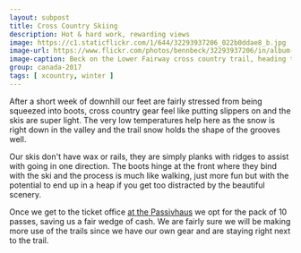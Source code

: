 ```yaml
---
layout: subpost
title: Cross Country Skiing
description: Hot & hard work, rewarding views
image: https://c1.staticflickr.com/1/644/32293937206_022b0ddae8_b.jpg
image-url: https://www.flickr.com/photos/bennbeck/32293937206/in/album-72157675534525443/
image-caption: Beck on the Lower Fairway cross country trail, heading toward the village
group: canada-2017
tags: [ xcountry, winter ]
---
```


After a short week of downhill our feet are fairly stressed from being squeezed into boots,
cross country gear feel like putting slippers on and the skis are super light.
The very low temperatures help here as the snow is right down in the valley and the trail snow
holds the shape of the grooves well.

Our skis don't have wax or rails, they are simply planks with ridges to assist with going in one
direction. The boots hinge at the front where they bind with the ski and the process is much like
walking, just more fun but with the potential to end up in a heap if you get too distracted by
the beautiful scenery.

Once we get to the ticket office [at the Passivhaus](http://www.crosscountryconnection.ca/lost-lake/passivhaus/)
we opt for the pack of 10 passes, saving us a fair wedge of cash. We are fairly sure we will be making
more use of the trails since we have our own gear and are staying right next to the trail.

